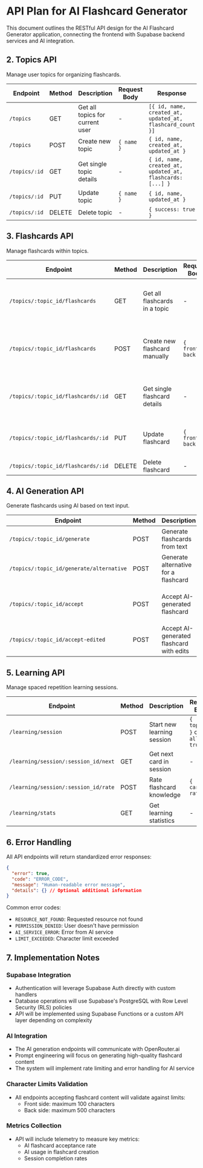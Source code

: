 # API Plan for AI Flashcard Generator

This document outlines the RESTful API design for the AI Flashcard Generator application, connecting the frontend with Supabase backend services and AI integration.

## 2. Topics API

Manage user topics for organizing flashcards.

| Endpoint      | Method | Description                     | Request Body | Response                                                  |
| ------------- | ------ | ------------------------------- | ------------ | --------------------------------------------------------- |
| `/topics`     | GET    | Get all topics for current user | -            | `[{ id, name, created_at, updated_at, flashcard_count }]` |
| `/topics`     | POST   | Create new topic                | `{ name }`   | `{ id, name, created_at, updated_at }`                    |
| `/topics/:id` | GET    | Get single topic details        | -            | `{ id, name, created_at, updated_at, flashcards: [...] }` |
| `/topics/:id` | PUT    | Update topic                    | `{ name }`   | `{ id, name, updated_at }`                                |
| `/topics/:id` | DELETE | Delete topic                    | -            | `{ success: true }`                                       |

## 3. Flashcards API

Manage flashcards within topics.

| Endpoint                           | Method | Description                   | Request Body      | Response                                                        |
| ---------------------------------- | ------ | ----------------------------- | ----------------- | --------------------------------------------------------------- |
| `/topics/:topic_id/flashcards`     | GET    | Get all flashcards in a topic | -                 | `[{ id, front, back, source, created_at, updated_at }]`         |
| `/topics/:topic_id/flashcards`     | POST   | Create new flashcard manually | `{ front, back }` | `{ id, front, back, source: "manual", created_at, updated_at }` |
| `/topics/:topic_id/flashcards/:id` | GET    | Get single flashcard details  | -                 | `{ id, front, back, source, created_at, updated_at }`           |
| `/topics/:topic_id/flashcards/:id` | PUT    | Update flashcard              | `{ front, back }` | `{ id, front, back, source, updated_at }`                       |
| `/topics/:topic_id/flashcards/:id` | DELETE | Delete flashcard              | -                 | `{ success: true }`                                             |

## 4. AI Generation API

Generate flashcards using AI based on text input.

| Endpoint                                 | Method | Description                              | Request Body                                     | Response                                                              |
| ---------------------------------------- | ------ | ---------------------------------------- | ------------------------------------------------ | --------------------------------------------------------------------- |
| `/topics/:topic_id/generate`             | POST   | Generate flashcards from text            | `{ source_text }`                                | `[{ front, back, exceeds_limit }]`                                    |
| `/topics/:topic_id/generate/alternative` | POST   | Generate alternative for a flashcard     | `{ source_text, original_front, original_back }` | `{ front, back, exceeds_limit }`                                      |
| `/topics/:topic_id/accept`               | POST   | Accept AI-generated flashcard            | `{ front, back }`                                | `{ id, front, back, source: "ai-generated", created_at, updated_at }` |
| `/topics/:topic_id/accept-edited`        | POST   | Accept AI-generated flashcard with edits | `{ front, back }`                                | `{ id, front, back, source: "ai-edited", created_at, updated_at }`    |

## 5. Learning API

Manage spaced repetition learning sessions.

| Endpoint                             | Method | Description                | Request Body                      | Response                                         |
| ------------------------------------ | ------ | -------------------------- | --------------------------------- | ------------------------------------------------ |
| `/learning/session`                  | POST   | Start new learning session | `{ topic_id }` or `{ all: true }` | `{ session_id, cards_count, first_card: {...} }` |
| `/learning/session/:session_id/next` | GET    | Get next card in session   | -                                 | `{ card_id, front, back, position, total }`      |
| `/learning/session/:session_id/rate` | POST   | Rate flashcard knowledge   | `{ card_id, rating }`             | `{ next_review_date, next_card: {...} }`         |
| `/learning/stats`                    | GET    | Get learning statistics    | -                                 | `{ cards_learned, mastery_level, streaks }`      |

## 6. Error Handling

All API endpoints will return standardized error responses:

```json
{
  "error": true,
  "code": "ERROR_CODE",
  "message": "Human-readable error message",
  "details": {} // Optional additional information
}
```

Common error codes:

- `RESOURCE_NOT_FOUND`: Requested resource not found
- `PERMISSION_DENIED`: User doesn't have permission
- `AI_SERVICE_ERROR`: Error from AI service
- `LIMIT_EXCEEDED`: Character limit exceeded

## 7. Implementation Notes

### Supabase Integration

- Authentication will leverage Supabase Auth directly with custom handlers
- Database operations will use Supabase's PostgreSQL with Row Level Security (RLS) policies
- API will be implemented using Supabase Functions or a custom API layer depending on complexity

### AI Integration

- The AI generation endpoints will communicate with OpenRouter.ai
- Prompt engineering will focus on generating high-quality flashcard content
- The system will implement rate limiting and error handling for AI service

### Character Limits Validation

- All endpoints accepting flashcard content will validate against limits:
  - Front side: maximum 100 characters
  - Back side: maximum 500 characters

### Metrics Collection

- API will include telemetry to measure key metrics:
  - AI flashcard acceptance rate
  - AI usage in flashcard creation
  - Session completion rates
